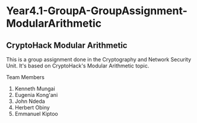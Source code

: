 # Year4.1-GroupA-GroupAssignment-ModularArithmetic

## CryptoHack Modular Arithmetic
This is a group assignment done in the Cryptography and Network Security Unit. It's based on CryptoHack's Modular Arithmetic topic.

Team Members
1. Kenneth Mungai
2. Eugenia Kong'ani
3.  John Ndeda
4.  Herbert Obiny
5.  Emmanuel Kiptoo
